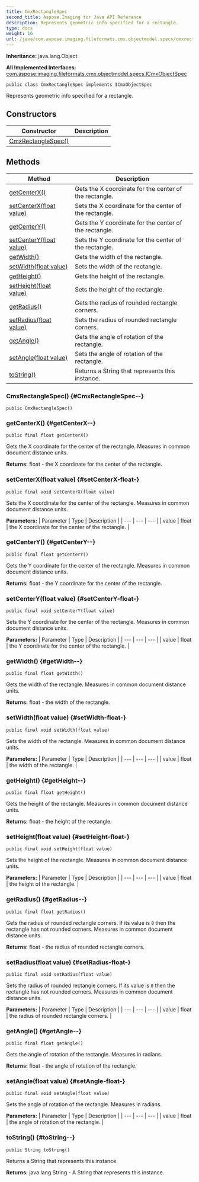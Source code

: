 ```yaml
---
title: CmxRectangleSpec
second_title: Aspose.Imaging for Java API Reference
description: Represents geometric info specified for a rectangle.
type: docs
weight: 16
url: /java/com.aspose.imaging.fileformats.cmx.objectmodel.specs/cmxrectanglespec/
---
```

**Inheritance:**
java.lang.Object

**All Implemented Interfaces:**
[com.aspose.imaging.fileformats.cmx.objectmodel.specs.ICmxObjectSpec](../../com.aspose.imaging.fileformats.cmx.objectmodel.specs/icmxobjectspec)
```
public class CmxRectangleSpec implements ICmxObjectSpec
```

Represents geometric info specified for a rectangle.
## Constructors

| Constructor | Description |
| --- | --- |
| [CmxRectangleSpec()](#CmxRectangleSpec--) |  |
## Methods

| Method | Description |
| --- | --- |
| [getCenterX()](#getCenterX--) | Gets the X coordinate for the center of the rectangle. |
| [setCenterX(float value)](#setCenterX-float-) | Sets the X coordinate for the center of the rectangle. |
| [getCenterY()](#getCenterY--) | Gets the Y coordinate for the center of the rectangle. |
| [setCenterY(float value)](#setCenterY-float-) | Sets the Y coordinate for the center of the rectangle. |
| [getWidth()](#getWidth--) | Gets the width of the rectangle. |
| [setWidth(float value)](#setWidth-float-) | Sets the width of the rectangle. |
| [getHeight()](#getHeight--) | Gets the height of the rectangle. |
| [setHeight(float value)](#setHeight-float-) | Sets the height of the rectangle. |
| [getRadius()](#getRadius--) | Gets the radius of rounded rectangle corners. |
| [setRadius(float value)](#setRadius-float-) | Sets the radius of rounded rectangle corners. |
| [getAngle()](#getAngle--) | Gets the angle of rotation of the rectangle. |
| [setAngle(float value)](#setAngle-float-) | Sets the angle of rotation of the rectangle. |
| [toString()](#toString--) | Returns a String that represents this instance. |
### CmxRectangleSpec() {#CmxRectangleSpec--}
```
public CmxRectangleSpec()
```


### getCenterX() {#getCenterX--}
```
public final float getCenterX()
```


Gets the X coordinate for the center of the rectangle. Measures in common document distance units.

**Returns:**
float - the X coordinate for the center of the rectangle.
### setCenterX(float value) {#setCenterX-float-}
```
public final void setCenterX(float value)
```


Sets the X coordinate for the center of the rectangle. Measures in common document distance units.

**Parameters:**
| Parameter | Type | Description |
| --- | --- | --- |
| value | float | the X coordinate for the center of the rectangle. |

### getCenterY() {#getCenterY--}
```
public final float getCenterY()
```


Gets the Y coordinate for the center of the rectangle. Measures in common document distance units.

**Returns:**
float - the Y coordinate for the center of the rectangle.
### setCenterY(float value) {#setCenterY-float-}
```
public final void setCenterY(float value)
```


Sets the Y coordinate for the center of the rectangle. Measures in common document distance units.

**Parameters:**
| Parameter | Type | Description |
| --- | --- | --- |
| value | float | the Y coordinate for the center of the rectangle. |

### getWidth() {#getWidth--}
```
public final float getWidth()
```


Gets the width of the rectangle. Measures in common document distance units.

**Returns:**
float - the width of the rectangle.
### setWidth(float value) {#setWidth-float-}
```
public final void setWidth(float value)
```


Sets the width of the rectangle. Measures in common document distance units.

**Parameters:**
| Parameter | Type | Description |
| --- | --- | --- |
| value | float | the width of the rectangle. |

### getHeight() {#getHeight--}
```
public final float getHeight()
```


Gets the height of the rectangle. Measures in common document distance units.

**Returns:**
float - the height of the rectangle.
### setHeight(float value) {#setHeight-float-}
```
public final void setHeight(float value)
```


Sets the height of the rectangle. Measures in common document distance units.

**Parameters:**
| Parameter | Type | Description |
| --- | --- | --- |
| value | float | the height of the rectangle. |

### getRadius() {#getRadius--}
```
public final float getRadius()
```


Gets the radius of rounded rectangle corners. If its value is `0` then the rectangle has not rounded corners. Measures in common document distance units.

**Returns:**
float - the radius of rounded rectangle corners.
### setRadius(float value) {#setRadius-float-}
```
public final void setRadius(float value)
```


Sets the radius of rounded rectangle corners. If its value is `0` then the rectangle has not rounded corners. Measures in common document distance units.

**Parameters:**
| Parameter | Type | Description |
| --- | --- | --- |
| value | float | the radius of rounded rectangle corners. |

### getAngle() {#getAngle--}
```
public final float getAngle()
```


Gets the angle of rotation of the rectangle. Measures in radians.

**Returns:**
float - the angle of rotation of the rectangle.
### setAngle(float value) {#setAngle-float-}
```
public final void setAngle(float value)
```


Sets the angle of rotation of the rectangle. Measures in radians.

**Parameters:**
| Parameter | Type | Description |
| --- | --- | --- |
| value | float | the angle of rotation of the rectangle. |

### toString() {#toString--}
```
public String toString()
```


Returns a String that represents this instance.

**Returns:**
java.lang.String - A String that represents this instance.
